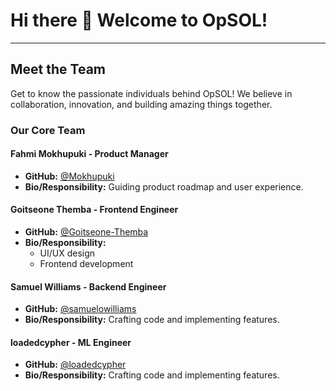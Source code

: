 # Hi there 👋 Welcome to OpSOL!

<!-- We are OpSOL, a team dedicated to [briefly describe what your company does or aims to do - e.g., "innovating open-source solutions," "developing cutting-edge software," etc.].

## Our Mission

Our mission is to [state your company's mission or core value].

-->

---

## Meet the Team

Get to know the passionate individuals behind OpSOL! We believe in collaboration, innovation, and building amazing things together.

### Our Core Team

<!--
#### [Team Member Name 1] - CEO / Lead Architect
*   **GitHub:** [@github_user_1](https://github.com/github_user_1)
*   **Bio/Responsibility:** Driving the vision and overall strategy.

#### [Team Member Name 2] - CTO / Head of Engineering
*   **GitHub:** [@github_user_2](https://github.com/github_user_2)
*   **Bio/Responsibility:** Overseeing technical development and infrastructure.

-->

#### Fahmi Mokhupuki - Product Manager
*   **GitHub:** [@Mokhupuki](https://github.com/Mokhupuki)
*   **Bio/Responsibility:** Guiding product roadmap and user experience.


#### Goitseone Themba - Frontend Engineer
*   **GitHub:** [@Goitseone-Themba](https://github.com/Goitseone-Themba)
*   **Bio/Responsibility:**
    *   UI/UX design
    *   Frontend development

#### Samuel Williams - Backend Engineer
*   **GitHub:** [@samuelowilliams](https://github.com/samuelowilliams)
*   **Bio/Responsibility:** Crafting code and implementing features.

#### loadedcypher - ML Engineer
*   **GitHub:** [@loadedcypher](https://github.com/loadedcypher)
*   **Bio/Responsibility:** Crafting code and implementing features.

<!--
> Feel free to replace the bracketed placeholders `[Team Member Name]` and `[Short bio/key responsibility]` with your actual team's details. Remember to update the GitHub user links and provide an accurate description of what OpSOL does!


**Here are some ideas to get you started:**

🙋‍♀️ A short introduction - what is your organization all about?
🌈 Contribution guidelines - how can the community get involved?
👩‍💻 Useful resources - where can the community find your docs? Is there anything else the community should know?
🍿 Fun facts - what does your team eat for breakfast?
🧙 Remember, you can do mighty things with the power of [Markdown](https://docs.github.com/github/writing-on-github/getting-started-with-writing-and-formatting-on-github/basic-writing-and-formatting-syntax)
-->
